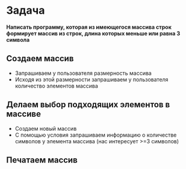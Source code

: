 # Задача
**Написать программу, которая из имеющегося массива строк формирует массив из строк, длина которых меньше или равна 3 символа**

## Создаем массив

* Запрашиваем у пользователя размерность массива
* Исходя из этой размерности запрашиваем у пользователя количество элементов массива

## Делаем выбор подходящих элементов в массиве
* Создаем новый массив
* С помощью условия запрашиваем информацию о количестве символов у элемента массива (нас интересует >=3 символов) 

## Печатаем массив